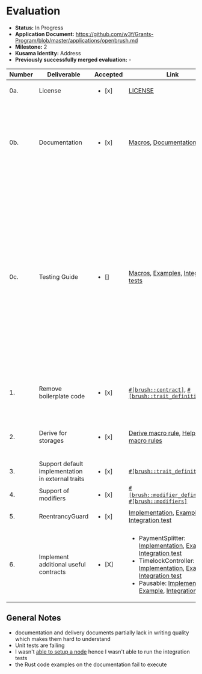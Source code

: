 # Evaluation

- **Status:** In Progress
- **Application Document:** https://github.com/w3f/Grants-Program/blob/master/applications/openbrush.md
- **Milestone:** 2
- **Kusama Identity:** Address
- **Previously successfully merged evaluation:** -

| Number | Deliverable | Accepted | Link | Evaluation Notes |
| ------ | ----------- | -------- | ---- |----------------- |
| 0a. | License |<ul><li>[x] </li></ul>|[LICENSE](https://github.com/Supercolony-net/openbrush-contracts/blob/74524fb06a788aae011c3213561038a66ed7cac5/LICENSE)|MIT License|
| 0b.  | Documentation |<ul><li>[x] </li></ul>|[Macros](https://github.com/Supercolony-net/openbrush-contracts/blob/783406805c4ef86176d4a3500db6840c5b7f059a/utils/brush/proc_macros/lib.rs), [Documentation](https://supercolony-net.github.io/openbrush-contracts/index.html)|<ul><li>all macros have extensive documentation</li><li>new features are documentated</li><li>the Rust code examples on the documentation fail to execute</li></ul>|
| 0c. | Testing Guide |<ul><li>[] </li></ul>|[Macros](https://github.com/Supercolony-net/openbrush-contracts/blob/783406805c4ef86176d4a3500db6840c5b7f059a/utils/brush/proc_macros/lib.rs), [Examples](https://github.com/Supercolony-net/openbrush-contracts/tree/783406805c4ef86176d4a3500db6840c5b7f059a/examples), [Integration tests](https://github.com/Supercolony-net/openbrush-contracts/tree/783406805c4ef86176d4a3500db6840c5b7f059a/tests)|<ul><li>Macros include executable code examples as part of the comments</li><li>Various examples exists, e.g. for psp22, psp721 access control, ownable psp1155 tokens, reentrency guards, pausable contracts, timelocks, payment splitters</li><li>Integration tests exist. Since I was [unable to setup a node](https://github.com/paritytech/canvas-node/issues/75) I wasn't able to run them though.</li><li>Unit tests are failing on my machine.</li></ul>|
| 1. | Remove boilerplate code |<ul><li>[x] </li></ul>|[`#[brush::contract]`](https://github.com/Supercolony-net/openbrush-contracts/blob/783406805c4ef86176d4a3500db6840c5b7f059a/utils/brush/proc_macros/lib.rs#L15), [`#[brush::trait_definition]`](https://github.com/Supercolony-net/openbrush-contracts/blob/783406805c4ef86176d4a3500db6840c5b7f059a/utils/brush/proc_macros/lib.rs#L173)|<ul><li>Boilerplate was drastically reduced using Macros</li></ul>|
| 2. | Derive for storages	 |<ul><li>[x] </li></ul>|[Derive macro rule](https://github.com/Supercolony-net/openbrush-contracts/blob/783406805c4ef86176d4a3500db6840c5b7f059a/utils/brush_derive_macro/lib.rs#L11), [Helper macro rules](https://github.com/Supercolony-net/openbrush-contracts/blob/783406805c4ef86176d4a3500db6840c5b7f059a/utils/brush/macros.rs)|<ul><li>A [Rust Procedural Derive Macro](https://doc.rust-lang.org/reference/procedural-macros.html#derive-macros) was created for [storages](https://github.com/Supercolony-net/openbrush-contracts/blob/783406805c4ef86176d4a3500db6840c5b7f059a/utils/brush_derive_macro/lib.rs#L11)</li></ul>|
| 3. | Support default implementation in external traits |<ul><li>[x] </li></ul>|[`#[brush::trait_definition]`](https://github.com/Supercolony-net/openbrush-contracts/blob/783406805c4ef86176d4a3500db6840c5b7f059a/utils/brush/proc_macros/lib.rs#L173)|<ul><li>implemented</li></ul>|
| 4. | Support of modifiers |<ul><li>[x] </li></ul>|[`#[brush::modifier_definition]`](https://github.com/Supercolony-net/openbrush-contracts/blob/783406805c4ef86176d4a3500db6840c5b7f059a/utils/brush/proc_macros/lib.rs#L204), [`#[brush::modifiers]`](https://github.com/Supercolony-net/openbrush-contracts/blob/783406805c4ef86176d4a3500db6840c5b7f059a/utils/brush/proc_macros/lib.rs#L336)|<ul><li>implemented</li></ul>|
| 5. | ReentrancyGuard |<ul><li>[x] </li></ul>|[Implementation](https://github.com/Supercolony-net/openbrush-contracts/tree/783406805c4ef86176d4a3500db6840c5b7f059a/contracts/security/reentrancy-guard), [Example](https://github.com/Supercolony-net/openbrush-contracts/tree/783406805c4ef86176d4a3500db6840c5b7f059a/examples/reentrancy-guard), [Integration test](https://github.com/Supercolony-net/openbrush-contracts/blob/783406805c4ef86176d4a3500db6840c5b7f059a/tests/reentrancy_guard.tests.ts)|<ul><li>implemented</li></ul>|
| 6. | Implement additional useful contracts |<ul><li>[X] </li></ul>|<ul><li>PaymentSplitter: [Implementation](https://github.com/Supercolony-net/openbrush-contracts/tree/783406805c4ef86176d4a3500db6840c5b7f059a/contracts/finance/payment-splitter), [Example](https://github.com/Supercolony-net/openbrush-contracts/tree/783406805c4ef86176d4a3500db6840c5b7f059a/examples/payment-splitter), [Integration test](https://github.com/Supercolony-net/openbrush-contracts/blob/783406805c4ef86176d4a3500db6840c5b7f059a/tests/payment-splitter.tests.ts)</li><li>TimelockController: [Implementation](https://github.com/Supercolony-net/openbrush-contracts/tree/783406805c4ef86176d4a3500db6840c5b7f059a/contracts/governance/timelock-controller), [Example](https://github.com/Supercolony-net/openbrush-contracts/tree/783406805c4ef86176d4a3500db6840c5b7f059a/examples/timelock-controller), [Integration test](https://github.com/Supercolony-net/openbrush-contracts/blob/783406805c4ef86176d4a3500db6840c5b7f059a/tests/timelock-controller.tests.ts)</li><li>Pausable: [Implementation](https://github.com/Supercolony-net/openbrush-contracts/tree/783406805c4ef86176d4a3500db6840c5b7f059a/contracts/security/pausable), [Example](https://github.com/Supercolony-net/openbrush-contracts/tree/783406805c4ef86176d4a3500db6840c5b7f059a/examples/pausable), [Integration test](https://github.com/Supercolony-net/openbrush-contracts/blob/783406805c4ef86176d4a3500db6840c5b7f059a/tests/pausable.tests.ts)</li></ul>|Implemented various contracts:<ul><li>PaymentSplitter</li><li>TimelockController</li><li>Pausable</li></ul>|

## General Notes

- documentation and delivery documents partially lack in writing quality which makes them hard to understand
- Unit tests are failing
- I wasn't [able to setup a node](https://github.com/paritytech/canvas-node/issues/75) hence I wasn't able to run the integration tests
- the Rust code examples on the documentation fail to execute